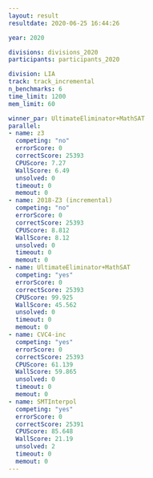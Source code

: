 ```yaml
---
layout: result
resultdate: 2020-06-25 16:44:26

year: 2020

divisions: divisions_2020
participants: participants_2020

division: LIA
track: track_incremental
n_benchmarks: 6
time_limit: 1200
mem_limit: 60

winner_par: UltimateEliminator+MathSAT
parallel:
- name: z3
  competing: "no"
  errorScore: 0
  correctScore: 25393
  CPUScore: 7.27
  WallScore: 6.49
  unsolved: 0
  timeout: 0
  memout: 0
- name: 2018-Z3 (incremental)
  competing: "no"
  errorScore: 0
  correctScore: 25393
  CPUScore: 8.812
  WallScore: 8.12
  unsolved: 0
  timeout: 0
  memout: 0
- name: UltimateEliminator+MathSAT
  competing: "yes"
  errorScore: 0
  correctScore: 25393
  CPUScore: 99.925
  WallScore: 45.562
  unsolved: 0
  timeout: 0
  memout: 0
- name: CVC4-inc
  competing: "yes"
  errorScore: 0
  correctScore: 25393
  CPUScore: 61.139
  WallScore: 59.865
  unsolved: 0
  timeout: 0
  memout: 0
- name: SMTInterpol
  competing: "yes"
  errorScore: 0
  correctScore: 25391
  CPUScore: 85.648
  WallScore: 21.19
  unsolved: 2
  timeout: 0
  memout: 0
---
```

